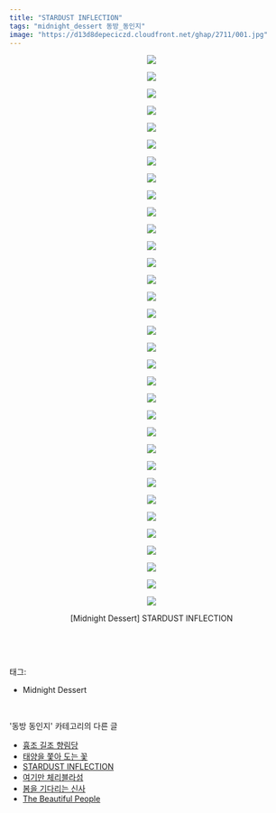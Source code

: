 ```yaml
---
title: "STARDUST INFLECTION"
tags: "midnight_dessert 동방_동인지"
image: "https://d13d8depeciczd.cloudfront.net/ghap/2711/001.jpg"
---
```

<div class="article">
<p style="text-align: center; clear: none; float: none;"><img src="{{ site.imgserver12 }}/ghap/2711/001.jpg"/></p>
<p style="text-align: center; clear: none; float: none;"><img src="{{ site.imgserver12 }}/ghap/2711/002.jpg"/></p>
<p style="text-align: center; clear: none; float: none;"><img src="{{ site.imgserver12 }}/ghap/2711/003.jpg"/></p>
<p style="text-align: center; clear: none; float: none;"><img src="{{ site.imgserver12 }}/ghap/2711/004.jpg"/></p>
<p style="text-align: center; clear: none; float: none;"><img src="{{ site.imgserver12 }}/ghap/2711/005.jpg"/></p>
<p style="text-align: center; clear: none; float: none;"><img src="{{ site.imgserver12 }}/ghap/2711/006.jpg"/></p>
<p style="text-align: center; clear: none; float: none;"><img src="{{ site.imgserver12 }}/ghap/2711/007.jpg"/></p>
<p style="text-align: center; clear: none; float: none;"><img src="{{ site.imgserver12 }}/ghap/2711/008.jpg"/></p>
<p style="text-align: center; clear: none; float: none;"><img src="{{ site.imgserver12 }}/ghap/2711/009.jpg"/></p>
<p style="text-align: center; clear: none; float: none;"><img src="{{ site.imgserver12 }}/ghap/2711/010.jpg"/></p>
<p style="text-align: center; clear: none; float: none;"><img src="{{ site.imgserver12 }}/ghap/2711/011.jpg"/></p>
<p style="text-align: center; clear: none; float: none;"><img src="{{ site.imgserver12 }}/ghap/2711/012.jpg"/></p>
<p style="text-align: center; clear: none; float: none;"><img src="{{ site.imgserver12 }}/ghap/2711/013.jpg"/></p>
<p style="text-align: center; clear: none; float: none;"><img src="{{ site.imgserver12 }}/ghap/2711/014.jpg"/></p>
<p style="text-align: center; clear: none; float: none;"><img src="{{ site.imgserver12 }}/ghap/2711/015.jpg"/></p>
<p style="text-align: center; clear: none; float: none;"><img src="{{ site.imgserver12 }}/ghap/2711/016.jpg"/></p>
<p style="text-align: center; clear: none; float: none;"><img src="{{ site.imgserver12 }}/ghap/2711/017.jpg"/></p>
<p style="text-align: center; clear: none; float: none;"><img src="{{ site.imgserver12 }}/ghap/2711/018.jpg"/></p>
<p style="text-align: center; clear: none; float: none;"><img src="{{ site.imgserver12 }}/ghap/2711/019.jpg"/></p>
<p style="text-align: center; clear: none; float: none;"><img src="{{ site.imgserver12 }}/ghap/2711/020.jpg"/></p>
<p style="text-align: center; clear: none; float: none;"><img src="{{ site.imgserver12 }}/ghap/2711/021.jpg"/></p>
<p style="text-align: center; clear: none; float: none;"><img src="{{ site.imgserver12 }}/ghap/2711/022.jpg"/></p>
<p style="text-align: center; clear: none; float: none;"><img src="{{ site.imgserver12 }}/ghap/2711/023.jpg"/></p>
<p style="text-align: center; clear: none; float: none;"><img src="{{ site.imgserver12 }}/ghap/2711/024.jpg"/></p>
<p style="text-align: center; clear: none; float: none;"><img src="{{ site.imgserver12 }}/ghap/2711/025.jpg"/></p>
<p style="text-align: center; clear: none; float: none;"><img src="{{ site.imgserver12 }}/ghap/2711/026.jpg"/></p>
<p style="text-align: center; clear: none; float: none;"><img src="{{ site.imgserver12 }}/ghap/2711/027.jpg"/></p>
<p style="text-align: center; clear: none; float: none;"><img src="{{ site.imgserver12 }}/ghap/2711/028.jpg"/></p>
<p style="text-align: center; clear: none; float: none;"><img src="{{ site.imgserver12 }}/ghap/2711/029.jpg"/></p>
<p style="text-align: center; clear: none; float: none;"><img src="{{ site.imgserver12 }}/ghap/2711/030.jpg"/></p>
<p style="text-align: center; clear: none; float: none;"><img src="{{ site.imgserver12 }}/ghap/2711/031.jpg"/></p>
<p style="text-align: center; clear: none; float: none;"><img src="{{ site.imgserver12 }}/ghap/2711/032.jpg"/></p>
<p style="text-align: center; clear: none; float: none;"><img src="{{ site.imgserver12 }}/ghap/2711/033.jpg"/></p>
<p style="text-align: center; clear: none; float: none;">[Midnight Dessert] STARDUST INFLECTION</p>
<p><br/></p>
</div><br/>
<div class="tagTrail">
<p>태그: </p>
<ul>
<li>Midnight Dessert</li>
</ul>
</div><br/>
<div class="another">
<p>'동방 동인지' 카테고리의 다른 글</p>
<ul>
<li><a href="/ghap_2713">흉조 길조 향림당</a></li>
<li><a href="/ghap_2712">태양을 쫓아 도는 꽃</a></li>
<li><a href="/ghap_2711">STARDUST INFLECTION</a></li>
<li><a href="/ghap_2710">여기만 체리블라섬</a></li>
<li><a href="/ghap_2709">봄을 기다리는 신사</a></li>
<li><a href="/ghap_2708">The Beautiful People</a></li>
</ul>
</div><br/>
<div class="cb_module cb_fluid">
<div class="cb_wrt cb_profile">
</div><!-- commentList close -->
</div><br/>
